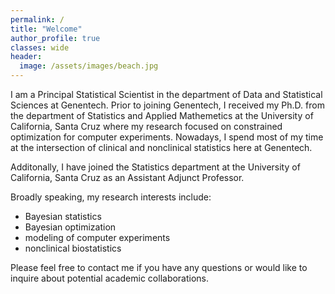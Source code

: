 ```yaml
---
permalink: /
title: "Welcome"
author_profile: true
classes: wide
header:
  image: /assets/images/beach.jpg
---
```


I am a Principal Statistical Scientist in the department of Data and Statistical Sciences at Genentech. Prior to joining Genentech, I received my Ph.D. from the department of Statistics and Applied Mathemetics at the University of California, Santa Cruz where my research focused on constrained optimization for computer experiments. Nowadays, I spend most of my time at the intersection of clinical and nonclinical statistics here at Genentech.

Additonally, I have joined the Statistics department at the University of California, Santa Cruz as an Assistant Adjunct Professor. 

Broadly speaking, my research interests include:
- Bayesian statistics
- Bayesian optimization
- modeling of computer experiments
- nonclinical biostatistics

Please feel free to contact me if you have any questions or would like to inquire about potential academic collaborations.

